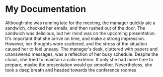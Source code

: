 # My Documentation

Although she was running late for the meeting, the manager quickly ate a sandwich, checked her emails, and then rushed out of the door. The sandwich was delicious, but her mind was on the upcoming presentation. It's important that she arrive on time, and make a strong impression. However, her thoughts were scattered, and the stress of the situation caused her to feel uneasy. The manager's desk, cluttered with papers and unanswered messages, was a reflection of her busy schedule. Despite the chaos, she tried to maintain a calm exterior. If only she had more time to prepare, maybe the presentation would go smoother. Nevertheless, she took a deep breath and headed towards the conference roomes